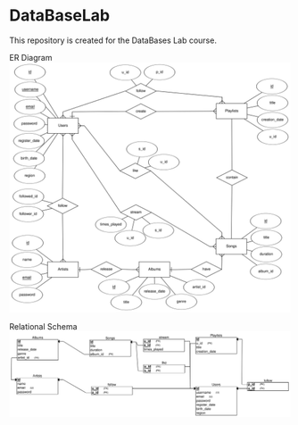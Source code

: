# DataBaseLab
This repository is created for the DataBases Lab course.

ER Diagram
![ER Diagram](./Images/ERDiagram.png "ER Diagram")

Relational Schema
![Relational Schema](./Images/RelationalSchema.png "Relational Schema")
